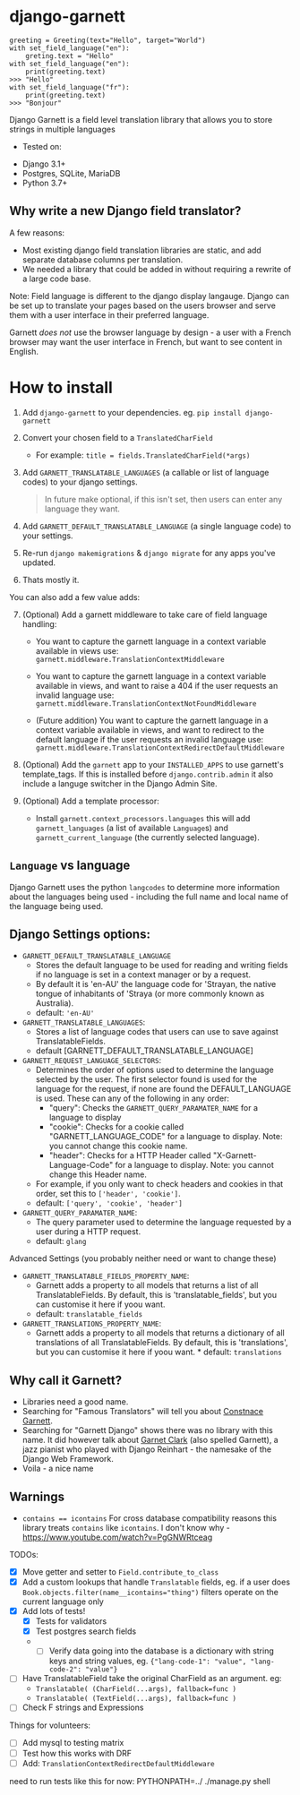 # django-garnett

    greeting = Greeting(text="Hello", target="World")
    with set_field_language("en"):
        greting.text = "Hello"
    with set_field_language("en"):
        print(greeting.text)
    >>> "Hello"
    with set_field_language("fr"):
        print(greeting.text)
    >>> "Bonjour"

Django Garnett is a field level translation library that allows you to store strings in multiple languages

* Tested on:
 - Django 3.1+
 - Postgres, SQLite, MariaDB
 - Python 3.7+

## Why write a new Django field translator?

A few reasons:
* Most existing django field translation libraries are static, and add separate database columns per translation.
* We needed a library that could be added in without requiring a rewrite of a large code base.

Note: Field language is different to the django display langauge. Django can be set up to translate your pages based on the users browser and serve them with a user interface in their preferred language.

Garnett *does not* use the browser language by design - a user with a French browser may want the user interface in French, but want to see content in English.

# How to install

1. Add `django-garnett` to your dependencies. eg. `pip install django-garnett`
2. Convert your chosen field to a `TranslatedCharField`

    * For example: `title = fields.TranslatedCharField(*args)`

3. Add `GARNETT_TRANSLATABLE_LANGUAGES` (a callable or list of language codes) to your django settings.
    > In future make optional, if this isn't set, then users can enter any language they want.
4. Add `GARNETT_DEFAULT_TRANSLATABLE_LANGUAGE` (a single language code) to your settings.
5. Re-run `django makemigrations` & `django migrate` for any apps you've updated.
6. Thats mostly it.

You can also add a few value adds:

7. (Optional) Add a garnett middleware to take care of field language handling:

    * You want to capture the garnett language in a context variable available in views use: `garnett.middleware.TranslationContextMiddleware`

    * You want to capture the garnett language in a context variable available in views, and want to raise a 404 if the user requests an invalid language use: `garnett.middleware.TranslationContextNotFoundMiddleware`

    * (Future addition) You want to capture the garnett language in a context variable available in views, and want to redirect to the default language if the user requests an invalid language use: `garnett.middleware.TranslationContextRedirectDefaultMiddleware`

8. (Optional) Add the `garnett` app to your `INSTALLED_APPS` to use garnett's template_tags. If this is installed before `django.contrib.admin` it also include a languge switcher in the Django Admin Site.

9. (Optional) Add a template processor:

    * Install `garnett.context_processors.languages` this will add `garnett_languages` (a list of available `Language`s) and `garnett_current_language` (the currently selected language).

## `Language` vs language

Django Garnett uses the python `langcodes` to determine more information about the languages being used - including the full name and local name of the language being used.


## Django Settings options:

* `GARNETT_DEFAULT_TRANSLATABLE_LANGUAGE`
    * Stores the default language to be used for reading and writing fields if no language is set in a context manager or by a request.
    * By default it is 'en-AU' the language code for 'Strayan, the native tongue of inhabitants of 'Straya (or more commonly known as Australia). 
    * default: `'en-AU'`
* `GARNETT_TRANSLATABLE_LANGUAGES`:
    * Stores a list of language codes that users can use to save against TranslatableFields.
    * default [GARNETT_DEFAULT_TRANSLATABLE_LANGUAGE]
* `GARNETT_REQUEST_LANGUAGE_SELECTORS`:
    * Determines the order of options used to determine the language selected by the user. The first selector found is used for the language for the request, if none are found the DEFAULT_LANGUAGE is used. These can any of the following in any order:
        * "query": Checks the `GARNETT_QUERY_PARAMATER_NAME` for a language to display
        * "cookie": Checks for a cookie called "GARNETT_LANGUAGE_CODE" for a language to display.
            Note: you cannot change this cookie name.
        * "header": Checks for a HTTP Header called "X-Garnett-Language-Code" for a language to display.
            Note: you cannot change this Header name.
    * For example, if you only want to check headers and cookies in that order, set this to `['header', 'cookie']`.
    * default: `['query', 'cookie', 'header']`
* `GARNETT_QUERY_PARAMATER_NAME`:
    * The query parameter used to determine the language requested by a user during a HTTP request.
    * default: `glang`

Advanced Settings (you probably neither need or want to change these)
* `GARNETT_TRANSLATABLE_FIELDS_PROPERTY_NAME`:
    * Garnett adds a property to all models that returns a list of all TranslatableFields. By default, this is 'translatable_fields', but you can customise it here if yoou want.
    * default: `translatable_fields`
* `GARNETT_TRANSLATIONS_PROPERTY_NAME`:
    * Garnett adds a property to all models that returns a dictionary of all translations of all TranslatableFields. By default, this is 'translations', but you can customise it here if yoou want.    * default: `translations`



## Why call it Garnett?

* Libraries need a good name.
* Searching for "Famous Translators" will tell you about [Constnace Garnett](https://en.wikipedia.org/wiki/Constance_Garnett).
* Searching for "Garnett Django" shows there was no library with this name. It did however talk about [Garnet Clark](https://en.wikipedia.org/wiki/Garnet_Clark) (also spelled Garnett), a jazz pianist who played with Django Reinhart - the namesake of the Django Web Framework.
* Voila - a nice name

## Warnings

* `contains == icontains` For cross database compatibility reasons this library treats `contains` like `icontains`. I don't know why - https://www.youtube.com/watch?v=PgGNWRtceag

TODOs:
* [x] Move getter and setter to `Field.contribute_to_class`
* [x] Add a custom lookups that handle `Translatable` fields, eg. if a user does `Book.objects.filter(name__icontains="thing")` filters operate on the current language only
* [x] Add lots of tests!
  - [x] Tests for validators
  - [x] Test postgres search fields
  - * [ ] Verify data going into the database is a dictionary with string keys and string values, eg. `{"lang-code-1": "value", "lang-code-2": "value"}`
* [ ] Have TranslatableField take the original CharField as an argument. eg:
    - `Translatable( (CharField(...args), fallback=func )`
    - `Translatable( (TextField(...args), fallback=func )`
* [ ] Check F strings and Expressions

Things for volunteers:
* [ ] Add mysql to testing matrix
* [ ] Test how this works with DRF
* [ ] Add: `TranslationContextRedirectDefaultMiddleware`

need to run tests like this for now: PYTHONPATH=../ ./manage.py shell
